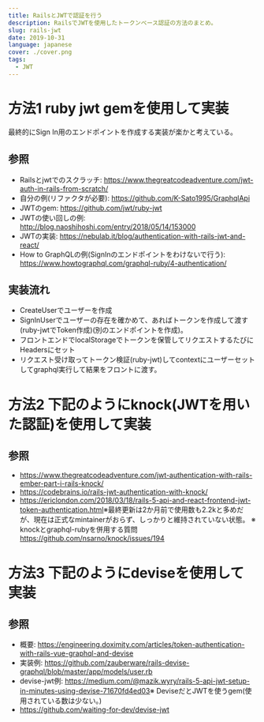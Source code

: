 ```yaml
---
title: RailsとJWTで認証を行う
description: RailsでJWTを使用したトークンベース認証の方法のまとめ。
slug: rails-jwt
date: 2019-10-31
language: japanese
cover: ./cover.png
tags: 
  - JWT
---
```

# 方法1 ruby jwt gemを使用して実装

最終的にSign In用のエンドポイントを作成する実装が楽かと考えている。

## 参照
- Railsとjwtでのスクラッチ: https://www.thegreatcodeadventure.com/jwt-auth-in-rails-from-scratch/
- 自分の例(リファクタが必要): https://github.com/K-Sato1995/GraphqlApi
- JWTのgem: https://github.com/jwt/ruby-jwt
- JWTの使い回しの例: http://blog.naoshihoshi.com/entry/2018/05/14/153000
- JWTの実装: https://nebulab.it/blog/authentication-with-rails-jwt-and-react/
- How to GraphQLの例(SignInのエンドポイントをわけないで行う): https://www.howtographql.com/graphql-ruby/4-authentication/
​
## 実装流れ
- CreateUserでユーザーを作成
- SignInUserでユーザーの存在を確かめて、あればトークンを作成して渡す(ruby-jwtでToken作成)(別のエンドポイントを作成)。
- フロントエンドでlocalStorageでトークンを保管してリクエストするたびにHeadersにセット
- リクエスト受け取ってトークン検証(ruby-jwt)してcontextにユーザーセットしてgraphql実行して結果をフロントに渡す。
​
# 方法2 下記のようにknock(JWTを用いた認証)を使用して実装

## 参照
- https://www.thegreatcodeadventure.com/jwt-authentication-with-rails-ember-part-i-rails-knock/
- https://codebrains.io/rails-jwt-authentication-with-knock/
- https://ericlondon.com/2018/03/18/rails-5-api-and-react-frontend-jwt-token-authentication.html
​
※最終更新は2か月前で使用数も2.2kと多めだが、現在は正式なmintainerがおらず、しっかりと維持されていない状態。
※ knockとgraphql-rubyを併用する質問
https://github.com/nsarno/knock/issues/194
​
# 方法3 下記のようにdeviseを使用して実装

## 参照 
- 概要: https://engineering.doximity.com/articles/token-authentication-with-rails-vue-graphql-and-devise
- 実装例: https://github.com/zauberware/rails-devise-graphql/blob/master/app/models/user.rb
- devise-jwt例: https://medium.com/@mazik.wyry/rails-5-api-jwt-setup-in-minutes-using-devise-71670fd4ed03
​
※ DeviseだとJWTを使うgem(使用されている数は少ない。)
- https://github.com/waiting-for-dev/devise-jwt
